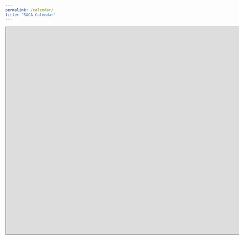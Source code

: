 ```yaml
---
permalink: /calendar/
title: "SACA Calendar"
---
```

<iframe src="https://calendar.google.com/calendar/embed?height=600&wkst=2&bgcolor=%23ffffff&ctz=America%2FChicago&mode=MONTH&showTitle=0&showNav=1&showPrint=0&showTabs=0&showCalendars=0&showTz=0&src=aTQ3NmdkMjVqMTAwc2xvaWdqbDBuZHVybmtAZ3JvdXAuY2FsZW5kYXIuZ29vZ2xlLmNvbQ&color=%23039BE5" style="border:solid 1px #777" width="1920" height="650" frameborder="0" scrolling="no"></iframe>
